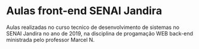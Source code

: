 # Aulas front-end SENAI Jandira

Aulas realizadas no curso tecnico de desenvolvimento de sistemas no SENAI Jandira no ano de 2019, na disciplina de progamação WEB back-end ministrada pelo professor Marcel N.